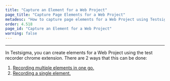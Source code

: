 ```yaml
---
title: "Capture an Element for a Web Project"
page_title: "Capture Page Elements for a Web Project"
metadesc: "How to capture page elements for a Web Project using Testsigma’s test recorder chrome extension"
order: 4.518
page_id: "Capture an Element for a Web Project"
warning: false
---
```


---


In Testsigma, you can create elements for a Web Project using the test recorder chrome extension. There are 2 ways that this can be done:

 1. [Recording multiple elements in one go.](https://testsigma.com/docs/elements/web-apps/record-multiple-elements/)
 2. [Recording a single element.](https://testsigma.com/docs/elements/web-apps/capture-single-element/)